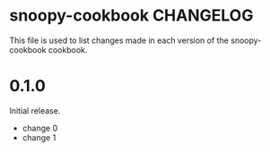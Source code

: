 # snoopy-cookbook CHANGELOG

This file is used to list changes made in each version of the snoopy-cookbook cookbook.

# 0.1.0

Initial release.

- change 0
- change 1

